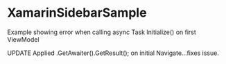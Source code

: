 # XamarinSidebarSample
Example showing error when calling async Task Initialize() on first ViewModel

UPDATE
Applied .GetAwaiter().GetResult(); on initial Navigate...fixes issue.
